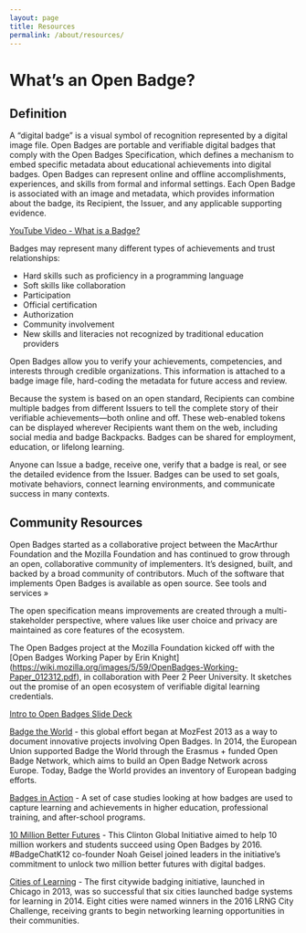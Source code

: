 ```yaml
---
layout: page
title: Resources
permalink: /about/resources/
---
```

# What’s an Open Badge?

## Definition

A “digital badge” is a visual symbol of recognition represented by a digital image file. Open Badges are portable and verifiable digital badges that comply with the Open Badges Specification, which defines a mechanism to embed specific metadata about educational achievements into digital badges. Open Badges can represent online and offline accomplishments, experiences, and skills from formal and informal settings. Each Open Badge is associated with an image and metadata, which provides information about the badge, its Recipient, the Issuer, and any applicable supporting evidence.

[YouTube Video - What is a Badge?](https://www.youtube.com/watch?v=HgLLq7ybDtc)

Badges may represent many different types of achievements and trust relationships:

+ Hard skills such as proficiency in a programming language
+ Soft skills like collaboration
+ Participation
+ Official certification
+ Authorization 
+ Community involvement
+ New skills and literacies not recognized by traditional education providers

Open Badges allow you to verify your achievements, competencies, and interests through credible organizations. This information is attached to a badge image file, hard-coding the metadata for future access and review.
 
Because the system is based on an open standard, Recipients can combine multiple badges from different Issuers to tell the complete story of their verifiable achievements—both online and off. These web-enabled tokens can be displayed wherever Recipients want them on the web, including social media and badge Backpacks. Badges can be shared for employment, education, or lifelong learning.

Anyone can Issue a badge, receive one, verify that a badge is real, or see the detailed evidence from the Issuer. Badges can be used to set goals, motivate behaviors, connect learning environments, and communicate success in many contexts. 

## Community Resources

Open Badges started as a collaborative project between the MacArthur Foundation and the Mozilla Foundation and has continued to grow through an open, collaborative community of implementers. It’s designed, built, and backed by a broad community of contributors. Much of the software that implements Open Badges is available as open source. See tools and services »

The open specification means improvements are created through a multi-stakeholder perspective, where values like user choice and privacy are maintained as core features of the ecosystem. 

The Open Badges project at the Mozilla Foundation kicked off with the [Open Badges Working Paper by Erin Knight] (https://wiki.mozilla.org/images/5/59/OpenBadges-Working-Paper_012312.pdf), in collaboration with Peer 2 Peer University. It sketches out the promise of an open ecosystem of verifiable digital learning credentials.

[Intro to Open Badges Slide Deck](https://wiki.mozilla.org/images/8/84/Open_Badges_Presentation_-_General.pdf)

[Badge the World](http://www.badgetheworld.org/) - this global effort began at MozFest 2013 as a way to document innovative projects involving Open Badges. In 2014, the European Union supported Badge the World through the Erasmus + funded Open Badge Network, which aims to build an Open Badge Network across Europe. Today, Badge the World provides an inventory of European badging efforts.

[Badges in Action](http://www.reconnectlearning.org/case-studies) - A set of case studies looking at how badges are used to capture learning and achievements in higher education, professional training, and after-school programs.

[10 Million Better Futures](http://www.10mbetterfutures.org) - This Clinton Global Initiative aimed to help 10 million workers and students succeed using Open Badges by 2016. #BadgeChatK12 co-founder Noah Geisel joined leaders in the initiative’s commitment to unlock two million better futures with digital badges.

[Cities of Learning](https://www.lrng.org/) - The first citywide badging initiative, launched in Chicago in 2013, was so successful that six cities launched badge systems for learning in 2014. Eight cities were named winners in the 2016 LRNG City Challenge, receiving grants to begin networking learning opportunities in their communities.






